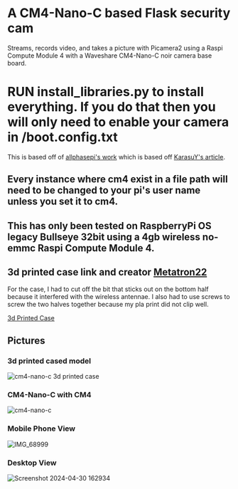 # A CM4-Nano-C based Flask security cam 

Streams, records video, and takes a picture with Picamera2 using a Raspi Compute Module 4 with a Waveshare CM4-Nano-C noir camera base board.

# RUN install_libraries.py to install everything. If you do that then you will only need to enable your camera in /boot.config.txt

This is based off of [allphasepi's work](https://github.com/allphasepi/Webcam/tree/main) which is based off [KarasuY's article](https://github.com/raspberrypi/picamera2/issues/844).



## Every instance where cm4 exist in a file path will need to be changed to your pi's user name unless you set it to cm4. 



## This has only been tested on RaspberryPi OS legacy Bullseye 32bit using a 4gb wireless no-emmc Raspi Compute Module 4.


## 3d printed case link and creator [Metatron22](https://www.printables.com/@Metatron22_323085)

For the case, I had to cut off the bit that sticks out on the bottom half because it interfered with the wireless antennae. I also had to use screws to screw the two halves together because my pla print did not clip well.

[3d Printed Case](https://www.printables.com/en/model/358857-raspberry-pi-cm4-nano-base-c-case/files)


## Pictures

### 3d printed cased model


![cm4-nano-c 3d printed case](https://github.com/IcyG1045/CM4Cam/assets/80078028/2f286fb9-f90a-4288-b19e-964b7c149619)


### CM4-Nano-C with CM4
![cm4-nano-c](https://github.com/IcyG1045/CM4Cam/assets/80078028/87a9ac50-ae94-44de-bf3c-9b01b1564456)


### Mobile Phone View


![IMG_68999](https://github.com/IcyG1045/CM4Cam/assets/80078028/89bb749c-11e9-4bf1-8ef4-85c05fb28960)


### Desktop View
![Screenshot 2024-04-30 162934](https://github.com/IcyG1045/CM4Cam/assets/80078028/440f6ba5-4bdf-405a-9bc6-5574c16c0191)

